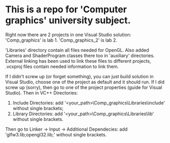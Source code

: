 # This is a repo for 'Computer graphics' university subject.

Right now there are 2 projects in one Visual Studio solution:
'Comp_graphics' is lab 1.
'Comp_graphics_2' is lab 2.

'Libraries' directory contain all files needed for OpenGL. Also added Camera and ShaderProgram classes there too in 'auxiliary' directories.
External linking has been used to link these files to different projects, .vcxproj files contain needed information to link them.

If I didn't screw up (or forget something), you can just build solution in Visual Studio, choose one of the project as default and it should run.
If I did screw up (sorry), then go to one of the project properties (guide for Visual Studio).
Then in VC++ Directories:
1) Include Directories: add '<your_path>\Comp_graphics\Libraries\include' without single brackets;
2) Library Directories: add '<your_path>\Comp_graphics\Libraries\lib' without single brackets.

Then go to Linker -> Input -> Additional Dependecies: add 'glfw3.lib;opengl32.lib;' without single brackets.
